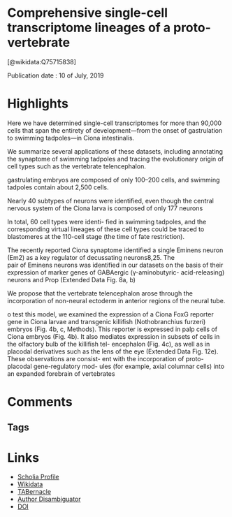 
Comprehensive single-cell transcriptome lineages of a proto-vertebrate
======================================================================
  
  [@wikidata:Q75715838]  
  
Publication date : 10 of July, 2019  

# Highlights
Here we have determined single-cell transcriptomes for more than 90,000 cells that span the entirety of development—from the onset 
of gastrulation to swimming tadpoles—in Ciona intestinalis.

We summarize several applications of these datasets, including annotating the 
synaptome of swimming tadpoles and tracing the evolutionary origin of cell types such as the vertebrate telencephalon.


gastrulating embryos are composed of only 100–200 cells, and swimming tadpoles contain about 2,500 cells. 

Nearly 40 subtypes of neurons were identified, even though the central nervous system of the Ciona larva is composed 
of only 177 neurons

In total, 60 cell types were identi-
fied in swimming tadpoles, and the corresponding virtual lineages of 
these cell types could be traced to blastomeres at the 110-cell stage 
(the time of fate restriction). 


The recently reported Ciona synaptome identified a single Eminens 
neuron (Em2) as a key regulator of decussating neurons8,25. The  
pair of Eminens neurons was identified in our datasets on the basis 
of their expression of marker genes of GABAergic (γ-aminobutyric- 
acid-releasing) neurons and Prop (Extended Data Fig. 8a, b)

We propose that the vertebrate telencephalon arose through the 
incorporation of non-neural ectoderm in anterior regions of the 
neural tube.


o test this model, we examined the expression of a Ciona FoxG reporter gene in Ciona larvae and transgenic killifish 
(Nothobranchius furzeri) embryos (Fig. 4b, c, Methods). This reporter 
is expressed in palp cells of Ciona embryos (Fig. 4b). It also mediates 
expression in subsets of cells in the olfactory bulb of the killifish tel-
encephalon (Fig. 4c), as well as in placodal derivatives such as the lens 
of the eye (Extended Data Fig. 12e). These observations are consist-
ent with the incorporation of proto-placodal gene-regulatory mod-
ules (for example, axial columnar cells) into an expanded forebrain of 
vertebrates


# Comments

## Tags

# Links
  
 * [Scholia Profile](https://scholia.toolforge.org/work/Q75715838)  
 * [Wikidata](https://www.wikidata.org/wiki/Q75715838)  
 * [TABernacle](https://tabernacle.toolforge.org/?#/tab/manual/Q75715838/P921%3BP4510)  
 * [Author Disambiguator](https://author-disambiguator.toolforge.org/work_item_oauth.php?id=Q75715838&batch_id=&match=1&author_list_id=&doit=Get+author+links+for+work)  
 * [DOI](https://doi.org/10.1038/S41586-019-1385-Y)  
